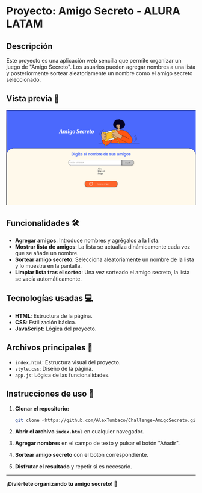 # Proyecto: Amigo Secreto - ALURA LATAM

## Descripción 
Este proyecto es una aplicación web sencilla que permite organizar un juego de "Amigo Secreto". Los usuarios pueden agregar nombres a una lista y posteriormente sortear aleatoriamente un nombre como el amigo secreto seleccionado.

## Vista previa 👀
![Vista previa de la app](assets/amigo-secreto-demo.png)

## Funcionalidades 🛠️
- **Agregar amigos**: Introduce nombres y agrégalos a la lista.
- **Mostrar lista de amigos**: La lista se actualiza dinámicamente cada vez que se añade un nombre.
- **Sortear amigo secreto**: Selecciona aleatoriamente un nombre de la lista y lo muestra en la pantalla.
- **Limpiar lista tras el sorteo**: Una vez sorteado el amigo secreto, la lista se vacía automáticamente.

## Tecnologías usadas 💻
- **HTML**: Estructura de la página.
- **CSS**: Estilización básica.
- **JavaScript**: Lógica del proyecto.

## Archivos principales 📁
- `index.html`: Estructura visual del proyecto.
- `style.css`: Diseño de la página.
- `app.js`: Lógica de las funcionalidades.

## Instrucciones de uso 🚀
1. **Clonar el repositorio:**
   ```bash
   git clone <https://github.com/AlexTumbaco/Challenge-AmigoSecreto.git>
   ```

2. **Abrir el archivo `index.html`** en cualquier navegador.

3. **Agregar nombres** en el campo de texto y pulsar el botón "Añadir".

4. **Sortear amigo secreto** con el botón correspondiente.

5. **Disfrutar el resultado** y repetir si es necesario.
   
---
**¡Diviértete organizando tu amigo secreto! 🎉**

